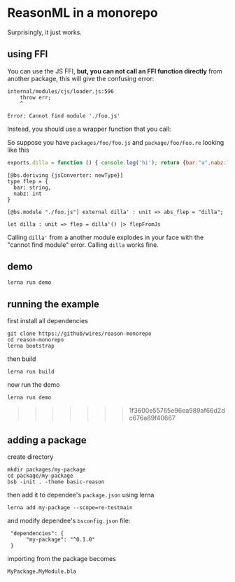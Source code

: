 # ReasonML in a monorepo

Surprisingly, it just works.

## using FFI

You can use the JS FFI, **but, you can not call an FFI function directly** from another package, this will give the confusing error: 

```
internal/modules/cjs/loader.js:596
    throw err;
    ^

Error: Cannot find module './foo.js'
```

Instead, you should use a wrapper function that you call:

So suppose you have `packages/foo/foo.js` and `package/foo/Foo.re` looking like this

```js
exports.dilla = function () { console.log('hi'); return {bar:"a",nabz:123} }
``` 

```reason
[@bs.deriving {jsConverter: newType}]
type flep = {
  bar: string,
  nabz: int
}

[@bs.module "./foo.js"] external dilla' : unit => abs_flep = "dilla";

let dilla : unit => flep = dilla'() |> flepFromJs
```

Calling `dilla'` from a another module explodes in your face with the "cannot find module" error.
Calling `dilla` works fine.


## demo

	lerna run demo

## running the example

first install all dependencies

	git clone https://github/wires/reason-monorepo
	cd reason-monorepo
	lerna bootstrap

then build

	lerna run build

now run the demo

	lerna run demo
	
>>>>>>> 1f3600e55765e96ea989af66d2dc676a89f40667

## adding a package

create directory

	mkdir packages/my-package
	cd package/my-package
	bsb -init . -theme basic-reason

then add it to dependee's `package.json` using lerna

	lerna add my-package --scope=re-testmain

and modify dependee's `bsconfig.json` file:

	 "dependencies": {
  		  "my-package": "^0.1.0"
  	 }

importing from the package becomes

	MyPackage.MyModule.bla


